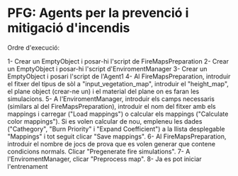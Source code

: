 # PFG: Agents per la prevenció i mitigació d'incendis

Ordre d'execució:

1- Crear un EmptyObject i posar-hi l'script de FireMapsPreparation
2- Crear un EmptyObject i posar-hi l'script d'EnviromentManager
3- Crear un EmptyObject i posari l'script de l'Agent1
4- Al FireMapsPreparation, introduir el fitxer del tipus de sòl a "input_vegetation_map", introduir el "height_map", el plane object (crear-ne un) i el material del plane on es faran les simulacions.
5- A l'EnviromentManager, introduir els camps necessaris (similars al del FireMapsPreparation), introduir el nom del fitxer amb els mappings i carregar ("Load mappings") o calcular els mappings ("Calculate color mappings"). Si es volen calcular de nou, empleneu les dades ("Cathegory", "Burn Priority" i "Expand Coefficient") a la llista desplegable "Mappings" i tot seguit clicar "Save mappings".
6- Al FireMapsPreparation, introduir el nombre de jocs de prova que es volen generar que contene condicions normals. Clicar "Pregenerate fire simulations".
7- A l'EnviromentManager, clicar "Preprocess map".
8- Ja es pot iniciar l'entrenament